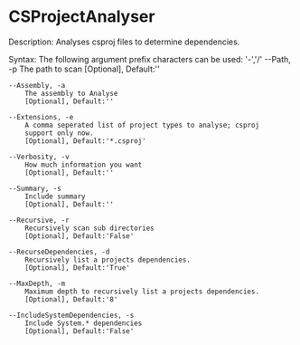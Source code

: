 # CSProjectAnalyser

Description:
Analyses csproj files to determine dependencies.  

Syntax:
The following argument prefix characters can be used: '-','/'
    --Path, -p
        The path to scan
        [Optional], Default:''

    --Assembly, -a
        The assembly to Analyse
        [Optional], Default:''

    --Extensions, -e
        A comma seperated list of project types to analyse; csproj
        support only now.
        [Optional], Default:'*.csproj'

    --Verbosity, -v
        How much information you want
        [Optional], Default:''

    --Summary, -s
        Include summary
        [Optional], Default:''

    --Recursive, -r
        Recursively scan sub directories
        [Optional], Default:'False'

    --RecurseDependencies, -d
        Recursively list a projects dependencies.
        [Optional], Default:'True'

    --MaxDepth, -m
        Maximum depth to recursively list a projects dependencies.
        [Optional], Default:'8'

    --IncludeSystemDependencies, -s
        Include System.* dependencies
        [Optional], Default:'False'
